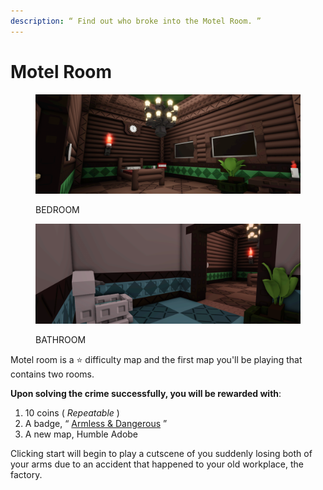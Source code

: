 ```yaml
---
description: “ Find out who broke into the Motel Room. ”
---
```


# Motel Room

<div><figure><img src="../.gitbook/assets/file1_17.png" alt=""><figcaption><p>BEDROOM</p></figcaption></figure> <figure><img src="../.gitbook/assets/file2_3.png" alt=""><figcaption><p>BATHROOM</p></figcaption></figure></div>

Motel room is a ⭐ difficulty map and the first map you'll be playing that contains two rooms.

**Upon solving the crime successfully, you will be rewarded with**:

1. 10 coins ( _Repeatable_ )
2. A badge, “ [Armless & Dangerous](../Achievements/Armless&Dangerous.md) ”
3. A new map, Humble Adobe



Clicking start will begin to play a cutscene of you suddenly losing both of your arms due to an accident that happened to your old workplace, the factory.&#x20;
